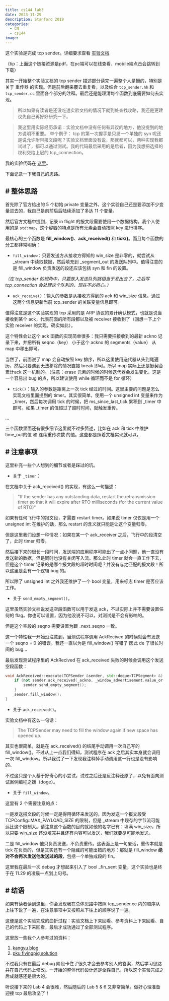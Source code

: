 ```yaml
---
title: cs144 lab3
date: 2023-11-29
description: Stanford 2019
categories: 
  - CN
  - cs144
image: 
---
```


这个实验是完成 tcp sender。详细要求查看 [实验文档](https://kangyupl.gitee.io/cs144.github.io/assignments/lab3.pdf). 

（tip：上面这个链接资源是pdf，在pc端可以在线查看，mobile端点击会跳转到下载）

其实一开始整个实验文档的 tcp sender 描述部分读完一遍整个人是懵的，特别是关于 重传器 的实现。但是前后翻来覆去重复看，以及结合 `tcp_sender.hh` 和 `tcp_sender.cc` 里面各个部分的注释。最后还是能理清每个函数到底需要如何去实现。

> 所以如果有读者是还没吃透实验文档的情况下就到处查找攻略，我还是更建议先自己再好好研究一下。

> 我这里用实际经历承诺：实验文档中没有任何有异议的地方，他没提到的地方说明不重要。
> 举个例子： tcp 的第一次握手是只发一个单独的 syn 呢还是说允许附带报文段呢？实验文档里面没有说，那就都可以，两种实现我都试过了，都可以通过测试。我的代码最后采用的是后者，因为我想把选择的权利交给上层的 tcp_connection。

我的实验代码在 [这里](https://github.com/pandacase/cs144-computer-networking/tree/solution)。

下面记录一下我自己的思路。

## # 整体思路

首先除了官方给出的 5 个初始 private 变量之外，这个实验自己还是要添加不少变量进去的，我自己是前前后后陆续添加了多达 11 个变量。

然后官方文档中提到，记录 in flight 的报文段需要使用一个数据结构。我个人使用的是 `std:map`，这个容器的特点是所有元素会自动按照 key 进行排序。

最核心的三个函数是 **fill_window()**、**ack_received()** 和 **tick()**。而且每个函数的分工都非常明确：

- `fill_window`：只要发送方从接收方得知的 win_size 是非零的，就尝试从 _stream 中读取数据，然后填充到 _segment_out 的发送队列中。值得注意的是 fill_window 负责发送的段还应该包括 syn 和 fin 的设置。 

*（在 tcp_sender 的视角中，只要放入发送队列就相当于发出去了，之后写 tcp_connection 会处理这个队列的，现在不必担心。）*

- `ack_receive()`：输入的参数是从接收方得到的 ack 和 win_size 信息。通过这两个信息更新当前 tcp_sender 的关联变量信息即可。

值得注意是这个实验实现的 tcp 采用的是 ARP 协议的累计确认模式，也就是说当接收到某个 ack，代表前面的所有段都以及被 receiver 接收到了（回想一下上个实验 receiver 的实现，确实如此）。

这个特性会让这个 ack 函数的实现简单很多：我只需要把接收到的最新 ackno 记录下来，并把所有 seqno（key） 小于这个 ackno 的 segments（value） 从 map 中移出即可。

当然了，前面说了 map 会自动按照 key 排序，所以这里使用迭代器从头到尾遍历，然后只要遇到无法移除的情况直接 break 即可。所以 map 实际上还是挺契合 累计ack 这一机制的。（注意：erase 元素的时候的时候迭代器会发生变化，这是一个容易出 bug 的点，所以建议使用 while 循环而不是 for 循环）

- `tick()`：输入的参数是距离上一次 tick 经过的时间。这里主要的问题是怎么实现文档里面提到的 timer。其实很简单，使用一个 unsigned int 变量来作为 _timer，然后每次调用 tick 的时候，把 ms_since_last_tick 累积到 _timer 中即可。如果 _timer 的值超过了超时时间，就触发重传。

...

三个函数里面还有很多细节这里就不过多赘述，比如在 ack 和 tick 中维护 time_out的值 和 连续重传次数 的值。这些都是照着文档实现就可以。


## # 注意事项

这里补充一些个人想到的细节或者是踩过的坑。

- 关于 `_timer`：

在文档中关于 ack_received() 的实现，有这么一句描述：

> "If the sender has any outstanding data, restart the retransmission timer so that it will expire after RTO milliseconds (for the current value of RTO)"

如果有任何飞行中的报文段，才需要 restart timer。如果说 timer 仅仅是用一个 unsigned int 在维护的话，那么 restart 的含义就只能是让这个变量归零。

但是这里我们设想一种情况：如果在某一个 ack_receiver 之后，飞行中的段清空了，此时 timer 归零。

然后接下来的很长一段时间，发送端的应用程序可能出了一点小问题，他一直没有发送新的数据，但是同时也没有关闭写入流。那么此时 timer 就会一直工作下去，但是这个 timer 记录的是哪个报文段的超时时间呢？并没有与之匹配的报文段！所以这里是会有一个逻辑 bug 的。

所以除了 unsigned int 之外我还维护了一个 bool 变量，用来标志 timer 是否应该工作。


- 关于 `send_empty_segment()`。

这里虽然实验文档说发送空段函数可以用于发送 ack，不过实际上并不需要设置任何的 flag。你也可以设置，因为他没说不可以，对测试是不会有影响的。

但是这个空段的 seqno 需要设置为跟 _next_seqno 一致。

这一个特性我一开始没注意到，当测试程序调用 AckRecived 的时候就会有发送一个 seqno = 0 的错误。我还一直以为是 fill_window() 写错了 因此 de 了很长时间的 bug...

最后发现测试程序里的 AckRecived 在 ack_received 失败的时候会调用这个发送空段函数：

```cpp
void AckReceived::execute(TCPSender &sender, std::deque<TCPSegment> &) const {
    if (not sender.ack_received(_ackno, _window_advertisement.value_or(DEFAULT_TEST_WINDOW))) {
        sender.send_empty_segment();
    }
    sender.fill_window();
}
```

- 关于 `ack_received()`。

实验文档中有这么一句话：

> The TCPSender may need to fill the window again if new space has opened up. 

其实也很简单，就是在 ack_received() 的结尾手动调用一次自己写的 fill_window()。不过从上一点我们得知，测试程序在 ack 之后其实本身就会调用一次 fill_window。所以我试了一下发现我注释掉手动调用这一行也是没有影响的。

不过这只是个人基于好奇心的小尝试，试过之后还是反注释还原了，以免有面向测试案例编程之嫌（doge）。

- 关于 `fill_window`。

这里有 2 个需要注意的点：

一是发送报文段的时候一定是得用循环来发送的，因为发送一个报文段受 TCPConfig::MAX_PAYLOAD_SIZE 的限制，但是 _stream 中现存的字节流可能远比这个限制大。请注意这个函数的目的就如他的名字已有：填满 win_size，所以只要 win_size 还没填完并且还有内容可以发送，我们就要尽可能地发送。

二是 fill_window 他只负责发送，不负责重传。这表面上是一句废话，重传本就是 tick 在负责的，但是其实还有一个隐藏的可能出错的地方：那就是 fill_window **绝对不会再次发送他发送过的段**，包括一个单独成段的 fin。

这里我在最后一次 debug 才想起来引入了 bool _fin_sent 变量，这个实验也是终于在 11.29 的凌晨一点划上句号。


## # 结语

如果有读者读到这里，你会发现我在总体思路中按照 tcp_sender.cc 内的顺序从上往下说了一遍，在注意事项中又按照从下往上的顺序说了一遍。

这便是这个实验完成的曲折过程：实验文档上下来回看、参考资料上下来回看、自己的代码上下来回看，最后才成功通过了全部测试程序。

这里放一些我个人参考过的资料：

1. [kangyu blog](https://www.cnblogs.com/kangyupl/p/stanford_cs144_labs.html#187390039)
2. [pku flyingpig solution](https://github.com/PKUFlyingPig/CS144-Computer-Network/blob/master/libsponge/tcp_sender.cc)

不过我只有在最后 debug 阶段卡住了很久才会去参考别人的答案，然后学习思路并在自己代码上修改。一开始的整体代码设计还是全靠自己，所以这个实验完成之后成就感还是很大的。

听说接下来的 Lab 4 会很难，然后随后的 Lab 5 & 6 又非常简单。做好心理准备迎接 tcp 最后攻坚了！